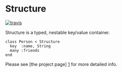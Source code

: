 # Structure

[![travis](https://secure.travis-ci.org/hakanensari/structure.png?branch=master)](http://travis-ci.org/hakanensari/structure)

Structure is a typed, nestable key/value container.

    class Person < Structure
      key  :name, String
      many :friends
    end

Please see [the project page] [1] for more detailed info.

[1]: http://code.papercavalier.com/structure/

